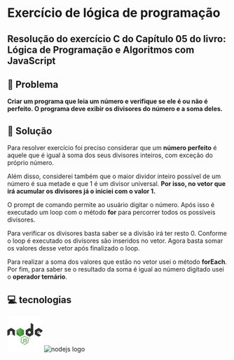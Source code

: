 # Exercício de lógica de programação

## Resolução do exercício C do Capítulo 05 do livro: Lógica de Programação e Algoritmos com JavaScript

## 📝 Problema

**Criar um programa que leia um número e verifique se ele é ou não é perfeito.
O programa deve exibir os divisores do número e a soma deles.**

## 🧪 Solução

Para resolver exercício foi preciso considerar que um **número perfeito** é aquele que é igual à soma dos seus divisores inteiros,
com exceção do próprio número.

Além disso, considerei também que o maior dividor inteiro possível de um número é sua metade e que 1 é um divisor universal.
**Por isso, no vetor que irá acumular os divisores já o iniciei com o valor 1.**

O prompt de comando permite ao usuário digitar o número. Após isso é executado um loop com o método **for** para percorrer todos os
possíveis divisores.

Para verificar os divisores basta saber se a divisão irá ter resto 0. Conforme o loop é executado os divisores são inseridos no
vetor. Agora basta somar os valores desse vetor após finalizado o loop.

Para realizar a soma dos valores que estão no vetor usei o método **forEach**. Por fim, para saber se o resultado da soma é
igual ao número digitado usei o **operador ternário**.

## 💻 tecnologias

<div>
<img src="https://raw.githubusercontent.com/devicons/devicon/master/icons/nodejs/nodejs-original-wordmark.svg" height="80" alt="nodejs logo" />
<img src="https://cdn.jsdelivr.net/gh/devicons/devicon/icons/javascript/javascript-original.svg" height="80" alt="nodejs logo"/>
</div>




